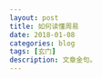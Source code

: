 ```yaml
---
layout: post
title: 如何读懂周易
date: 2018-01-08
categories: blog
tags: [玄门]
description: 文章金句。
---
```











